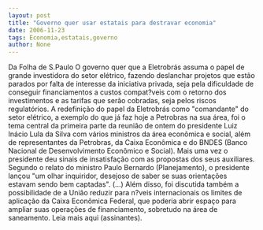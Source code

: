 ```yaml
---
layout: post
title: "Governo quer usar estatais para destravar economia"
date: 2006-11-23
tags: Economia,estatais,governo
author: None
---
```

Da Folha de S.Paulo
O governo quer que a Eletrobrás assuma o papel de grande investidora do setor elétrico, fazendo deslanchar projetos que estão parados por falta de interesse da iniciativa privada, seja pela dificuldade de conseguir financiamentos a custos compat?veis com o retorno dos investimentos e as tarifas que serão cobradas, seja pelos riscos regulatórios. 
A redefinição do papel da Eletrobrás como \"comandante\" do setor elétrico, a exemplo do que já faz hoje a Petrobras na sua área, foi o tema central da primeira parte da reunião de ontem do presidente Luiz Inácio Lula da Silva com vários ministros da área econômica e social, além de representantes da Petrobras, da Caixa Econômica e do BNDES (Banco Nacional de Desenvolvimento Econômico e Social). 
Mais uma vez o presidente deu sinais de insatisfação com as propostas dos seus auxiliares. Segundo o relato do ministro Paulo Bernardo (Planejamento), o presidente lançou \"um olhar inquiridor, desejoso de saber se suas orientações estavam sendo bem captadas\". 
(...) Além disso, foi discutida também a possibilidade de a União reduzir para n?veis internacionais os limites de aplicação da Caixa Econômica Federal, que poderia abrir espaço para ampliar suas operações de financiamento, sobretudo na área de saneamento.
Leia mais aqui (assinantes). 